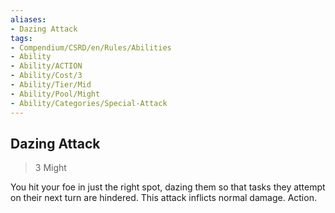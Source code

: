 ```yaml
---
aliases:
- Dazing Attack
tags:
- Compendium/CSRD/en/Rules/Abilities
- Ability
- Ability/ACTION
- Ability/Cost/3
- Ability/Tier/Mid
- Ability/Pool/Might
- Ability/Categories/Special-Attack
---
```


  
## Dazing Attack  
>3  Might  
  
You hit your foe in just the right spot, dazing them so that tasks they attempt on their next turn are hindered. This attack inflicts normal damage. Action.